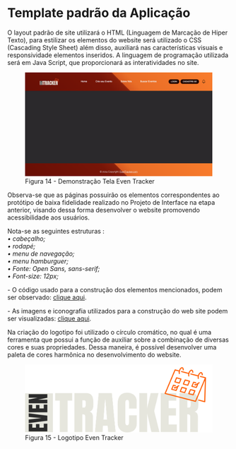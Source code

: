 # Template padrão da Aplicação

<p> O layout padrão de site utilizará o HTML (Linguagem de Marcação de Hiper Texto), para estilizar os elementos do website será utilizado o CSS (Cascading Style Sheet) além disso, auxiliará nas características visuais e responsividade elementos inseridos. A linguagem de programação utilizada será em Java Script, que proporcionará as interatividades no site.</p>

<figure>
  <img src="img/layout_padrao.png"> <figcaption> Figura 14 - Demonstração Tela Even Tracker</figcaption>
</figure>
 
 <p> Observa-se que as páginas possuirão os elementos correspondentes ao protótipo de baixa fidelidade realizado no Projeto de Interface na etapa anterior, visando dessa forma desenvolver o website promovendo acessibilidade aos usuários.</p>
  
  Nota-se as seguintes estruturas : <br>
  <em> • cabeçalho; </em> <br>
                                   <em> • rodapé; </em> <br> 
                                   <em> • menu de navegação;</em> <br>
                                   <em> • menu hamburguer;</em> <br>
                                   <em> • Fonte: Open Sans, sans-serif;</em> <br>
                                   <em> • Font-size: 12px;</em> <br>

<p> - O código usado para a construção dos elementos mencionados, podem ser observado: <a href= "https://github.com/ICEI-PUC-Minas-PMV-ADS/pmv-ads-2024-1-e1-proj-web-t1-pmv-ads-2024-1-e1-eventracker/tree/main/codigo-fonte">clique aqui</a>.</p>

<p> - As imagens e iconografia utilizados para a construção do web site podem ser visualizadas: <a href= "https://github.com/ICEI-PUC-Minas-PMV-ADS/pmv-ads-2024-1-e1-proj-web-t1-pmv-ads-2024-1-e1-eventracker/tree/main/documentos/img">clique aqui</a>. </p>

 <p> Na criação do logotipo foi utilizado o círculo cromático, no qual é uma ferramenta que possui a função de auxiliar sobre a  combinação de diversas cores e suas propriedades. Dessa maneira, é possível desenvolver uma paleta de cores harmônica no desenvolvimento do website.</p>
  
  <figure>
  <img src="img/logoeventracker.svg"> <figcaption> Figura 15 - Logotipo Even Tracker </figcaption>
</figure>
  
  
